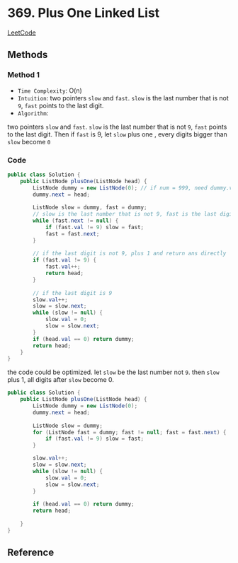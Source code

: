# 369. Plus One Linked List 

[LeetCode ](https://www.lintcode.com/problem/plus-one-linked-list/description)


## Methods

### Method 1
* `Time Complexity`: O(n)
* `Intuition`: two pointers `slow` and `fast`. `slow` is the last number that is not `9`, `fast` points to the last digit. 
* `Algorithm`: 

two pointers `slow` and `fast`. `slow` is the last number that is not `9`, `fast` points to the last digit. Then if `fast` is 9, let `slow` plus one , every digits bigger than `slow` become `0` 

### Code
```java
public class Solution {
    public ListNode plusOne(ListNode head) {
        ListNode dummy = new ListNode(0); // if num = 999, need dummy.val + 1
        dummy.next = head; 
        
        ListNode slow = dummy, fast = dummy;
        // slow is the last number that is not 9, fast is the last digit 
        while (fast.next != null) {
            if (fast.val != 9) slow = fast; 
            fast = fast.next; 
        }
        
        // if the last digit is not 9, plus 1 and return ans directly 
        if (fast.val != 9) {
            fast.val++;
            return head;
        }
        
        // if the last digit is 9 
        slow.val++; 
        slow = slow.next; 
        while (slow != null) {
            slow.val = 0;
            slow = slow.next;
        }
        if (head.val == 0) return dummy; 
        return head;        
    }
}
```

the code could be optimized. let `slow` be the last number not `9`.  then `slow` plus 1, all digits after `slow` become 0. 
```java
public class Solution {
    public ListNode plusOne(ListNode head) {
        ListNode dummy = new ListNode(0); 
        dummy.next = head; 
        
        ListNode slow = dummy; 
        for (ListNode fast = dummy; fast != null; fast = fast.next) {
            if (fast.val != 9) slow = fast; 
        }

        slow.val++; 
        slow = slow.next; 
        while (slow != null) {
            slow.val = 0;
            slow = slow.next;
        }
        
        if (head.val == 0) return dummy; 
        return head; 
        
    }
}

```


## Reference